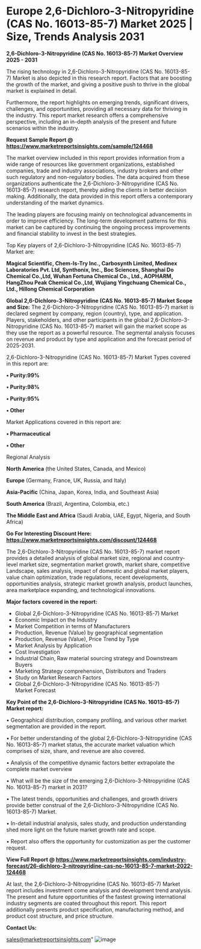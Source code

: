 # Europe 2,6-Dichloro-3-Nitropyridine (CAS No. 16013-85-7) Market 2025 | Size, Trends Analysis 2031

<Strong> 2,6-Dichloro-3-Nitropyridine (CAS No. 16013-85-7) Market Overview 2025 - 2031</strong>

The rising technology in 2,6-Dichloro-3-Nitropyridine (CAS No. 16013-85-7) Market is also depicted in this research report. Factors that are boosting the growth of the market, and giving a positive push to thrive in the global market is explained in detail.

Furthermore, the report highlights on emerging trends, significant drivers, challenges, and opportunities, providing all necessary data for thriving in the industry. This report market research offers a comprehensive perspective, including an in-depth analysis of the present and future scenarios within the industry.

<strong>Request Sample Report @ <a href=https://www.marketreportsinsights.com/sample/124468>https://www.marketreportsinsights.com/sample/124468</a></strong>

The market overview included in this report provides information from a wide range of resources like government organizations, established companies, trade and industry associations, industry brokers and other such regulatory and non-regulatory bodies. The data acquired from these organizations authenticate the 2,6-Dichloro-3-Nitropyridine (CAS No. 16013-85-7) research report, thereby aiding the clients in better decision making. Additionally, the data provided in this report offers a contemporary understanding of the market dynamics.

The leading players are focusing mainly on technological advancements in order to improve efficiency. The long-term development patterns for this market can be captured by continuing the ongoing process improvements and financial stability to invest in the best strategies.

Top Key players of 2,6-Dichloro-3-Nitropyridine (CAS No. 16013-85-7) Market are:

<strong>Magical Scientific, Chem-Is-Try Inc., Carbosynth Limited, Medinex Laboratories Pvt. Ltd, Synthonix, Inc., Boc Sciences, Shanghai Do Chemical Co.,Ltd, Wuhan Fortuna Chemical Co., Ltd., AOPHARM, HangZhou Peak Chemical Co.,Ltd, Wujiang Yingchuang Chemical Co., Ltd., Hillong Chemical Corporation</strong>

<strong><b>Global 2,6-Dichloro-3-Nitropyridine (CAS No. 16013-85-7) Market Scope and Size:</b></strong>
The 2,6-Dichloro-3-Nitropyridine (CAS No. 16013-85-7) market is declared segment by company, region (country), type, and application. Players, stakeholders, and other participants in the global 2,6-Dichloro-3-Nitropyridine (CAS No. 16013-85-7) market will gain the market scope as they use the report as a powerful resource. The segmental analysis focuses on revenue and product by type and application and the forecast period of 2025-2031.

2,6-Dichloro-3-Nitropyridine (CAS No. 16013-85-7) Market Types covered in this report are:

<strong>• Purity:99%

• Purity:98%

• Purity:95%

• Other</strong>

Market Applications covered in this report are:

<strong>• Pharmaceutical

• Other</strong> 

Regional Analysis

<strong>North America</strong> (the United States, Canada, and Mexico)

<strong>Europe</strong> (Germany, France, UK, Russia, and Italy)

<strong>Asia-Pacific</strong> (China, Japan, Korea, India, and Southeast Asia)

<strong>South America</strong> (Brazil, Argentina, Colombia, etc.)

<strong>The Middle East and Africa</strong> (Saudi Arabia, UAE, Egypt, Nigeria, and South Africa)

<strong>Go For Interesting Discount Here: <a href=https://www.marketreportsinsights.com/discount/124468>https://www.marketreportsinsights.com/discount/124468</a></strong>

The 2,6-Dichloro-3-Nitropyridine (CAS No. 16013-85-7) market report provides a detailed analysis of global market size, regional and country-level market size, segmentation market growth, market share, competitive Landscape, sales analysis, impact of domestic and global market players, value chain optimization, trade regulations, recent developments, opportunities analysis, strategic market growth analysis, product launches, area marketplace expanding, and technological innovations.

<strong><b>Major factors covered in the report:</b></strong>
<ul>
  <li>Global 2,6-Dichloro-3-Nitropyridine (CAS No. 16013-85-7) Market </li>
  <li>Economic Impact on the Industry</li>
  <li>Market Competition in terms of Manufacturers</li>
  <li>Production, Revenue (Value) by geographical segmentation</li>
  <li>Production, Revenue (Value), Price Trend by Type</li>
  <li>Market Analysis by Application</li>
  <li>Cost Investigation</li>
  <li>Industrial Chain, Raw material sourcing strategy and Downstream Buyers</li>
  <li>Marketing Strategy comprehension, Distributors and Traders</li>
  <li>Study on Market Research Factors</li>
  <li>Global 2,6-Dichloro-3-Nitropyridine (CAS No. 16013-85-7) Market Forecast</li>
</ul>

<strong><b>Key Point of the 2,6-Dichloro-3-Nitropyridine (CAS No. 16013-85-7) Market report:</b></strong>

• Geographical distribution, company profiling, and various other market segmentation are provided in the report.

• For better understanding of the global 2,6-Dichloro-3-Nitropyridine (CAS No. 16013-85-7) market status, the accurate market valuation which comprises of size, share, and revenue are also covered.

• Analysis of the competitive dynamic factors better extrapolate the complete market overview

• What will be the size of the emerging 2,6-Dichloro-3-Nitropyridine (CAS No. 16013-85-7) market in 2031?

• The latest trends, opportunities and challenges, and growth drivers provide better construal of the 2,6-Dichloro-3-Nitropyridine (CAS No. 16013-85-7) Market.

• In-detail industrial analysis, sales study, and production understanding shed more light on the future market growth rate and scope.

• Report also offers the opportunity for customization as per the customer request.

<strong><b>View Full Report @ <a href=https://www.marketreportsinsights.com/industry-forecast/26-dichloro-3-nitropyridine-cas-no-16013-85-7-market-2022-124468>https://www.marketreportsinsights.com/industry-forecast/26-dichloro-3-nitropyridine-cas-no-16013-85-7-market-2022-124468</a></b></strong>


At last, the 2,6-Dichloro-3-Nitropyridine (CAS No. 16013-85-7) Market report includes investment come analysis and development trend analysis. The present and future opportunities of the fastest growing international industry segments are coated throughout this report. This report additionally presents product specification, manufacturing method, and product cost structure, and price structure.

<strong>Contact Us:</strong>

sales@marketreportsinsights.com"
![image](https://github.com/user-attachments/assets/1098ad14-f14b-4d37-9c6e-7ad10a756c7d)
